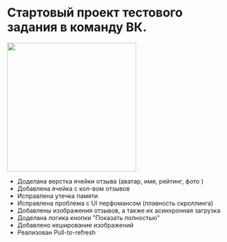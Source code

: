# Стартовый проект тестового задания в команду ВК.

<img src="https://github.com/user-attachments/assets/1fc9efb5-1c83-4bd8-a8cd-af97acfd106b" width="300">

- Доделана верстка ячейки отзыва (аватар, имя, рейтинг, фото )
- Добавлена ячейка с кол-вом отзывов
- Исправлена утечка памяти
- Исправлена проблема с UI перфомансом (плавность скроллинга)
- Добавлены изображения отзывов, а также их асинхронная загрузка
- Доделана логика кнопки "Показать полностью"
- Добавлено кеширование изображений
- Реализован Pull-to-refresh
